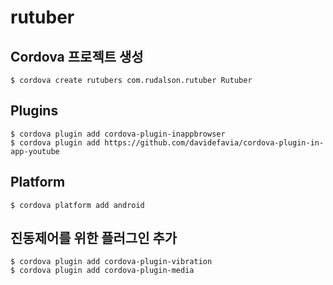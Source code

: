# rutuber

## Cordova 프로젝트 생성
```shell script
$ cordova create rutubers com.rudalson.rutuber Rutuber
```

## Plugins
```shell script
$ cordova plugin add cordova-plugin-inappbrowser
$ cordova plugin add https://github.com/davidefavia/cordova-plugin-in-app-youtube
```

## Platform
```shell script
$ cordova platform add android
```

## 진동제어를 위한 플러그인 추가
```shell script
$ cordova plugin add cordova-plugin-vibration
$ cordova plugin add cordova-plugin-media
```
